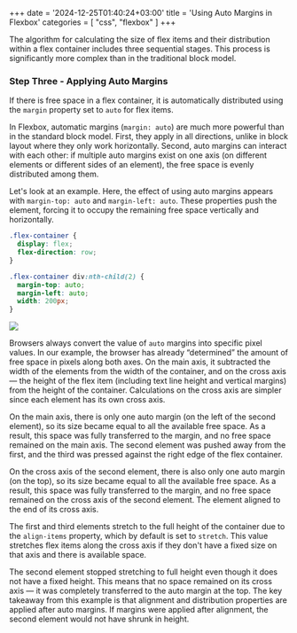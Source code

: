 +++
date = '2024-12-25T01:40:24+03:00'
title = 'Using Auto Margins in Flexbox'
categories = [ "css", "flexbox" ]
+++

The algorithm for calculating the size of flex items and their distribution within a flex container includes three sequential stages. This process is significantly more complex than in the traditional block model.

### Step Three - Applying Auto Margins

If there is free space in a flex container, it is automatically distributed using the `margin` property set to `auto` for flex items.

In Flexbox, automatic margins (`margin: auto`) are much more powerful than in the standard block model. First, they apply in all directions, unlike in block layout where they only work horizontally. Second, auto margins can interact with each other: if multiple auto margins exist on one axis (on different elements or different sides of an element), the free space is evenly distributed among them.

Let's look at an example. Here, the effect of using auto margins appears with `margin-top: auto` and `margin-left: auto`. These properties push the element, forcing it to occupy the remaining free space vertically and horizontally.

```css
.flex-container {
  display: flex;
  flex-direction: row;
}

.flex-container div:nth-child(2) {
  margin-top: auto;
  margin-left: auto;
  width: 200px;
}
```

![](/images/margin_auto_flexbox.png)

Browsers always convert the value of `auto` margins into specific pixel values. In our example, the browser has already “determined” the amount of free space in pixels along both axes. On the main axis, it subtracted the width of the elements from the width of the container, and on the cross axis — the height of the flex item (including text line height and vertical margins) from the height of the container. Calculations on the cross axis are simpler since each element has its own cross axis.

On the main axis, there is only one auto margin (on the left of the second element), so its size became equal to all the available free space. As a result, this space was fully transferred to the margin, and no free space remained on the main axis. The second element was pushed away from the first, and the third was pressed against the right edge of the flex container.

On the cross axis of the second element, there is also only one auto margin (on the top), so its size became equal to all the available free space. As a result, this space was fully transferred to the margin, and no free space remained on the cross axis of the second element. The element aligned to the end of its cross axis.

The first and third elements stretch to the full height of the container due to the `align-items` property, which by default is set to `stretch`. This value stretches flex items along the cross axis if they don't have a fixed size on that axis and there is available space.

The second element stopped stretching to full height even though it does not have a fixed height. This means that no space remained on its cross axis — it was completely transferred to the auto margin at the top. The key takeaway from this example is that alignment and distribution properties are applied after auto margins. If margins were applied after alignment, the second element would not have shrunk in height.
